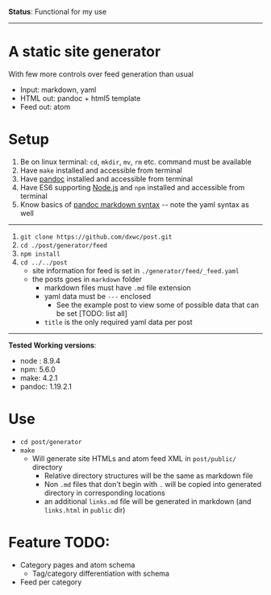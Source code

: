 **Status**: Functional for my use

------

# A static site generator
With few more controls over feed generation than usual

+ Input: markdown, yaml
+ HTML out: pandoc + html5 template
+ Feed out: atom

# Setup

1. Be on linux terminal: `cd`, `mkdir`, `mv`, `rm` etc. command must be available
2. Have `make` installed and accessible from terminal
3. Have [pandoc](https://pandoc.org/) installed and accessible from terminal
4. Have ES6 supporting [Node.js](https://nodejs.org/) and `npm` installed and
   accessible from terminal
5. Know basics of [pandoc markdown syntax](http://pandoc.org/MANUAL.html#pandocs-markdown) -- note the yaml syntax as well

-------------

1. `git clone https://github.com/dxwc/post.git`
2. `cd ./post/generator/feed`
4. `npm install`
3. `cd ../../post`
    + site information for feed is set in `./generator/feed/_feed.yaml`
    + the posts goes in `markdown` folder
        + markdown files must have `.md` file extension
        + yaml data must be `---` enclosed
            + See the example post to view some of possible data that can be
              set [TODO: list all]
        + `title` is the only required yaml data per post

------------

**Tested Working versions**:

+ node : 8.9.4
+ npm: 5.6.0
+ make: 4.2.1
+ pandoc: 1.19.2.1

# Use

+ `cd post/generator`
+ `make`
    + Will generate site HTMLs and atom feed XML in `post/public/` directory
        + Relative directory structures will be the same as markdown file
        + Non `.md` files that don't begin with `.` will be copied into generated
          directory in corresponding locations
        + an additional `links.md` file will be generated in markdown (and `links.html`
          in `public` dir)

# Feature TODO:

+ Category pages and atom schema
    + Tag/category differentiation with schema
+ Feed per category
